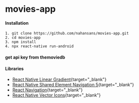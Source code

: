 # movies-app

#### Installation
```
1. git clone https://github.com/nahansans/movies-app.git
2. cd movies-app
3. npm install
4. npx react-native run-android
```
#### get api key from themoviedb


#### Libraries
- [React Native Linear Gradient](https://www.npmjs.com/package/react-native-linear-gradient){target="_blank"}
- [React Native Shared Element Navigation 5](https://github.com/IjzerenHein/react-navigation-shared-element/tree/navigation-v5){target="_blank"}
- [React Navigation](https://reactnavigation.org/){target="_blank"}
- [React Native Vector Icons](https://www.npmjs.com/package/react-native-vector-icons){target="_blank"}
